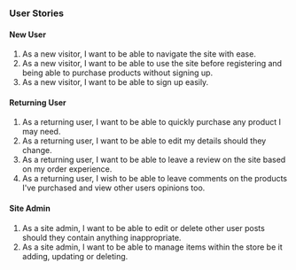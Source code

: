 ### User Stories

#### New User

1. As a new visitor, I want to be able to navigate the site with ease.
2. As a new visitor, I want to be able to use the site before registering and being able to purchase products without signing up. 
3. As a new visitor, I want to be able to sign up easily.

#### Returning User

1. As a returning user, I want to be able to quickly purchase any product I may need.
2. As a returning user, I want to be able to edit my details should they change.
3. As a returning user, I want to be able to leave a review on the site based on my order experience.
4. As a returning user, I wish to be able to leave comments on the products I've purchased and view other users opinions too.

#### Site Admin

1. As a site admin, I want to be able to edit or delete other user posts should they contain anything inappropriate.
2. As a site admin, I want to be able to manage items within the store be it adding, updating or deleting.